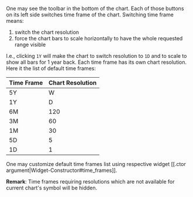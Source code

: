 One may see the toolbar in the bottom of the chart. Each of those buttons on its left side switches time frame of the chart. Switching time frame means:

1. switch the chart resolution
2. force the chart bars to scale horizontally to have the whole requested range visible

I.e., clicking `1Y` will make the chart to switch resolution to `1D` and to scale to show all bars for 1 year back. Each time frame has its own chart resolution. Here it the list of default time frames:

Time Frame|Chart Resolution
---|---
5Y|W
1Y|D
6M|120
3M|60
1M|30
5D|5
1D|1

One may customize default time frames list using respective widget [[.ctor argument|Widget-Constructor#time_frames]].

**Remark**: Time frames requiring resolutions which are not available for current chart's symbol will be hidden.
